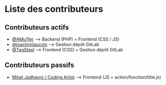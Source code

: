 # Liste des contributeurs

## Contributeurs actifs

- [@AMu11er](https://gitlab.com/AMu11er)  -->  Backend (PHP) + Frontend (CSS / JS)
- [@joachimlaucoin](https://gitlab.com/joacksleloupgit)  -->  Gestion dépôt GitLab 
- [@TagSteel](https://gitlab.com/TagSteel)  -->  Frontend (CSS) + Gestion dépôt GitLab

## Contributeurs passifs

- [Mitali Jadhavro  / Coding Artist](https://codingartistweb.com/)  -->  Frontend (JS = action/fonction/title.js)